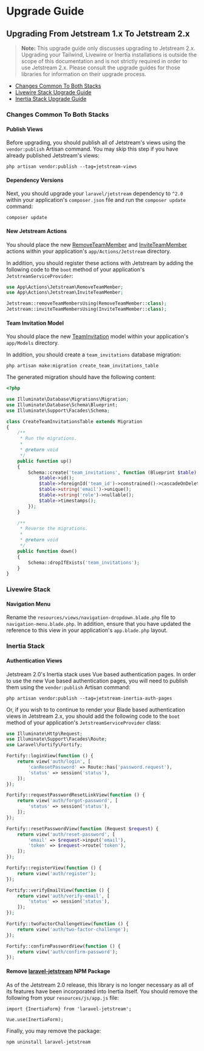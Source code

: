 # Upgrade Guide

## Upgrading From Jetstream 1.x To Jetstream 2.x

> **Note:** This upgrade guide only discusses upgrading to Jetstream 2.x. Upgrading your Tailwind, Livewire or Inertia installations is outside the scope of this documentation and is not strictly required in order to use Jetstream 2.x. Please consult the upgrade guides for those libraries for information on their upgrade process.

- [Changes Common To Both Stacks](#changes-common-to-both-stacks)
- [Livewire Stack Upgrade Guide](#livewire-stack)
- [Inertia Stack Upgrade Guide](#inertia-stack)

### Changes Common To Both Stacks

#### Publish Views

Before upgrading, you should publish all of Jetstream's views using the `vendor:publish` Artisan command. You may skip this step if you have already published Jetstream's views:

    php artisan vendor:publish --tag=jetstream-views

#### Dependency Versions

Next, you should upgrade your `laravel/jetstream` dependency to `^2.0` within your application's `composer.json` file and run the `composer update` command:

    composer update

#### New Jetstream Actions

You should place the new [RemoveTeamMember](https://github.com/laravel/jetstream/blob/2.x/stubs/app/Actions/Jetstream/RemoveTeamMember.php) and [InviteTeamMember](https://github.com/laravel/jetstream/blob/2.x/stubs/app/Actions/Jetstream/InviteTeamMember.php) actions within your application's `app/Actions/Jetstream` directory.

In addition, you should register these actions with Jetstream by adding the following code to the `boot` method of your application's `JetstreamServiceProvider`:

```php
use App\Actions\Jetstream\RemoveTeamMember;
use App\Actions\Jetstream\InviteTeamMember;

Jetstream::removeTeamMembersUsing(RemoveTeamMember::class);
Jetstream::inviteTeamMembersUsing(InviteTeamMember::class);
```

#### Team Invitation Model

You should place the new [TeamInvitation](https://github.com/laravel/jetstream/blob/2.x/stubs/app/Models/TeamInvitation.php) model within your application's `app/Models` directory.

In addition, you should create a `team_invitations` database migration:

    php artisan make:migration create_team_invitations_table

The generated migration should have the following content:

```php
<?php

use Illuminate\Database\Migrations\Migration;
use Illuminate\Database\Schema\Blueprint;
use Illuminate\Support\Facades\Schema;

class CreateTeamInvitationsTable extends Migration
{
    /**
     * Run the migrations.
     *
     * @return void
     */
    public function up()
    {
        Schema::create('team_invitations', function (Blueprint $table) {
            $table->id();
            $table->foreignId('team_id')->constrained()->cascadeOnDelete();
            $table->string('email')->unique();
            $table->string('role')->nullable();
            $table->timestamps();
        });
    }

    /**
     * Reverse the migrations.
     *
     * @return void
     */
    public function down()
    {
        Schema::dropIfExists('team_invitations');
    }
}
```

### Livewire Stack

#### Navigation Menu

Rename the `resources/views/navigation-dropdown.blade.php` file to `navigation-menu.blade.php`. In addition, ensure that you have updated the reference to this view in your application's `app.blade.php` layout.

### Inertia Stack

#### Authentication Views

Jetstream 2.0's Inertia stack uses Vue based authentication pages. In order to use the new Vue based authentication pages, you will need to publish them using the `vendor:publish` Artisan command:

    php artisan vendor:publish --tag=jetstream-inertia-auth-pages

Or, if you wish to to continue to render your Blade based authentication views in Jetstream 2.x, you should add the following code to the `boot` method of your application's `JetstreamServiceProvider` class:

```php
use Illuminate\Http\Request;
use Illuminate\Support\Facades\Route;
use Laravel\Fortify\Fortify;

Fortify::loginView(function () {
    return view('auth/login', [
        'canResetPassword' => Route::has('password.request'),
        'status' => session('status'),
    ]);
});

Fortify::requestPasswordResetLinkView(function () {
    return view('auth/forgot-password', [
        'status' => session('status'),
    ]);
});

Fortify::resetPasswordView(function (Request $request) {
    return view('auth/reset-password', [
        'email' => $request->input('email'),
        'token' => $request->route('token'),
    ]);
});

Fortify::registerView(function () {
    return view('auth/register');
});

Fortify::verifyEmailView(function () {
    return view('auth/verify-email', [
        'status' => session('status'),
    ]);
});

Fortify::twoFactorChallengeView(function () {
    return view('auth/two-factor-challenge');
});

Fortify::confirmPasswordView(function () {
    return view('auth/confirm-password');
});
```

#### Remove [laravel-jetstream](https://www.npmjs.com/package/laravel-jetstream) NPM Package

As of the Jetstream 2.0 release, this library is no longer necessary as all of its features have been incorporated into Inertia itself. You should remove the following from your `resources/js/app.js` file:

```
import {InertiaForm} from 'laravel-jetstream';

Vue.use(InertiaForm);

````

Finally, you may remove the package:

`npm uninstall laravel-jetstream`
